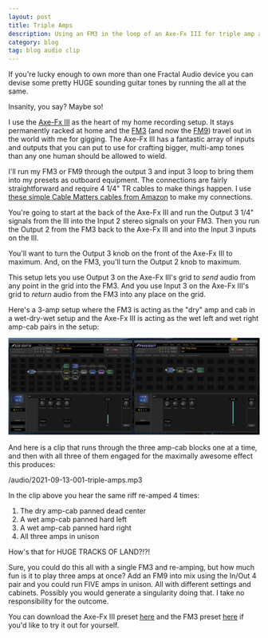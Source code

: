 ```yaml
---
layout: post
title: Triple Amps
description: Using an FM3 in the loop of an Axe-Fx III for triple amp awesome
category: blog
tag: blog audio clip
---
```


If you're lucky enough to own more than one Fractal Audio device you can devise some pretty HUGE sounding guitar tones by running the all at the same.

Insanity, you say? Maybe so!

I use the [Axe-Fx III](https://www.fractalaudio.com/iii/) as the heart of my home recording setup. It stays permanently racked at home and the [FM3](https://www.fractalaudio.com/fm3/) (and now the [FM9](https://www.fractalaudio.com/fm9/)) travel out in the world with me for gigging. The Axe-Fx III has a fantastic array of inputs and outputs that you can put to use for crafting bigger, multi-amp tones than any one human should be allowed to wield.

I'll run my FM3 or FM9 through the output 3 and input 3 loop to bring them into my presets as outboard equipment. The connections are fairly straightforward and require 4 1/4" TR cables to make things happen. I use [these simple Cable Matters cables from Amazon](https://smile.amazon.com/gp/product/B073RN2VTV/) to make my connections.

You're going to start at the back of the Axe-Fx III and run the Output 3 1/4" signals from the III into the Input 2 stereo signals on your FM3. Then you run the Output 2 from the FM3 back to the Axe-Fx III and into the Input 3 inputs on the III.

You'll want to turn the Output 3 knob on the front of the Axe-Fx III to maximum. And, on the FM3, you'll turn the Output 2 knob to maximum.

This setup lets you use Output 3 on the Axe-Fx III's grid to _send_ audio from any point in the grid into the FM3. And you use Input 3 on the Axe-Fx III's grid to _return_ audio from the FM3 into any place on the grid.

Here's a 3-amp setup where the FM3 is acting as the "dry" amp and cab in a wet-dry-wet setup and the Axe-Fx III is acting as the wet left and wet right amp-cab pairs in the setup:

![Triple Amp Wet-Dry-Wet Setup](/images/2021-09-13-001-triple-amps.png)

And here is a clip that runs through the three amp-cab blocks one at a time, and then with all three of them engaged for the maximally awesome effect this produces:

/audio/2021-09-13-001-triple-amps.mp3

In the clip above you hear the same riff re-amped 4 times:

1. The dry amp-cab panned dead center
1. A wet amp-cab panned hard left
1. A wet amp-cab panned hard right
1. All three amps in unison

How's that for HUGE TRACKS OF LAND?!?!

Sure, you could do this all with a single FM3 and re-amping, but how much fun is it to play three amps at once? Add an FM9 into mix using the In/Out 4 pair and you could run FIVE amps in unison. All with different settings and cabinets. Possibly you would generate a singularity doing that. I take no responsibility for the outcome.

You can download the Axe-Fx III preset [here](/presets/2021-09-13-afiii-triple-amps.syx) and the FM3 preset [here](/presets/2021-09-13-fm3-triple-amps.syx) if you'd like to try it out for yourself.
